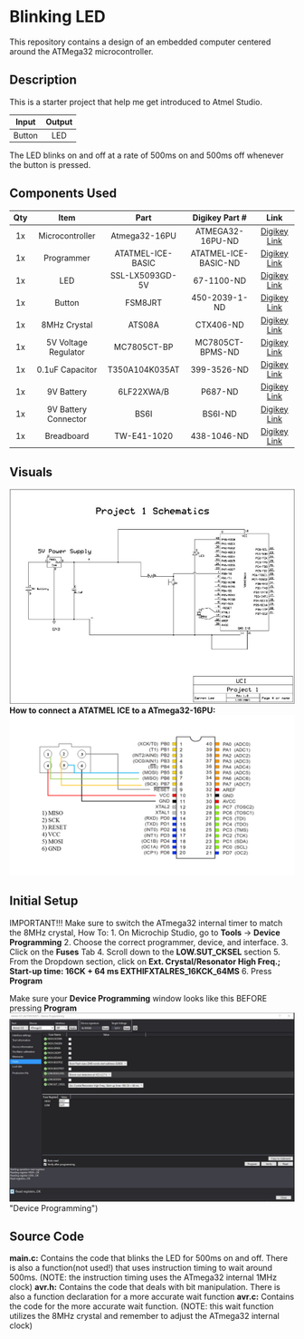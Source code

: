 # Blinking LED
 This repository contains a design of an embedded computer centered around the ATMega32 microcontroller.

Description
------
This is a starter project that help me get introduced to Atmel Studio.

| Input    | Output    |
| ---------|:---------:|
| Button   | LED       |  

The LED blinks on and off at a rate of 500ms on and 500ms off whenever the button is pressed.

Components Used
------
| Qty    | Item    | Part    | Digikey Part # | Link    | 
|:------:|:-------:|:-------:|:--------------:|:-------:|
| 1x     | Microcontroller | Atmega32-16PU | ATMEGA32-16PU-ND| [Digikey Link](https://www.digikey.com/en/products/detail/microchip-technology/ATMEGA32-16PU/739771?s=N4IgTCBcDaIIIBUCyBRA4nAzGAtARgDYAFAVRwDkAREAXQF8g) |
| 1x     | Programmer | ATATMEL-ICE-BASIC | ATATMEL-ICE-BASIC-ND | [Digikey Link](https://www.digikey.com/en/products/detail/microchip-technology/ATATMEL-ICE-BASIC/4753381?s=N4IgTCBcDaIIIBVEFkCiAZAtASQMKswCE4BlPTAOQBEQBdAXyA) | 
| 1x     | LED | SSL-LX5093GD-5V | 67-1100-ND | [Digikey Link](https://www.digikey.com/en/products/detail/lumex-opto-components-inc/SSL-LX5093GD-5V/270898?s=N4IgTCBcDaIGwHYC0BGFAGdSByAREAugL5A) |
| 1x     | Button | FSM8JRT | 450-2039-1-ND | [Digikey Link](https://www.digikey.com/en/products/detail/te-connectivity-alcoswitch-switches/FSM8JRT/4146916?s=N4IgTCBcDaICwFYAMBaMSDMBOFBGFAcgCIgC6AvkA) |
| 1x     | 8MHz Crystal | ATS08A | CTX406-ND | [Digikey Link](https://www.digikey.com/en/products/detail/cts-frequency-controls/ATS08A/280186?s=N4IgTCBcDaIMIBUAaAWADANgLQDkAiIAugL5A) |
| 1x     | 5V Voltage Regulator | MC7805CT-BP | MC7805CT-BPMS-ND | [Digikey Link](https://www.digikey.com/en/products/detail/micro-commercial-co/MC7805CT-BP/804682?s=N4IgTCBcDaILIGEDsAOADAVgQFQLQCEAFOAZVwDkAREAXQF8g) |
| 1x     | 0.1uF Capacitor | T350A104K035AT | 399-3526-ND | [Digikey Link](https://www.digikey.com/en/products/detail/kemet/T350A104K035AT/818388?s=N4IgTCBcDaIMwE4EFo4FYwDZkDkAiIAugL5A) |
| 1x     | 9V Battery | 6LF22XWA/B | P687-ND | [Digikey Link](https://www.digikey.com/en/products/detail/panasonic-bsg/6LF22XWA-B/5067196?s=N4IgTCBcDaIAoDYAcB2AtAOQCIgLoF8g) | 
| 1x     | 9V Battery Connector | BS6I | BS6I-ND | [Digikey Link](https://www.digikey.com/en/products/detail/mpd-memory-protection-devices/BS6I/32055?s=N4IgTCBcDaIEIGUBsBJAtAOQCIgLoF8g) |
| 1x     | Breadboard | TW-E41-1020 | 438-1046-ND | [Digikey Link](https://www.digikey.com/en/products/detail/twin-industries/TW-E41-1020/643112?s=N4IgTCBcDaICwGYAcBaAjABjgNhQOQBEQBdAXyA) |

Visuals
------
![Blinking LED Schematics](https://github.com/DarrenLee280/Blinking-LED/blob/main/Pictures/Project1Schematics.JPG "Blinking LED Schematics")
__How to connect a ATATMEL ICE to a ATmega32-16PU:__
![ATATMEL ICE Connection to an ATmega32-16PU](https://github.com/DarrenLee280/Blinking-LED/blob/main/Pictures/ATATMEL-ICE-BASIC%20Connector.png "ATATMEL Ice Connection to an Atmega32-16PU")

Initial Setup
------
IMPORTANT!!! Make sure to switch the ATmega32 internal timer to match the 8MHz crystal,
How To: 
    1. On Microchip Studio, go to __Tools__ -> __Device Programming__
    2. Choose the correct programmer, device, and interface.
    3. Click on the __Fuses__ Tab
    4. Scroll down to the __LOW.SUT_CKSEL__ section
    5. From the Dropdown section, click on __Ext. Crystal/Resonator High Freq.; Start-up time: 16CK + 64 ms EXTHIFXTALRES_16KCK_64MS__
    6. Press __Program__

Make sure your __Device Programming__ window looks like this BEFORE pressing __Program__
![Device Programming](https://github.com/DarrenLee280/Blinking-LED/blob/main/Pictures/Device%20Programming.JPG) "Device Programming")

Source Code
------
__main.c:__ Contains the code that blinks the LED for 500ms on and off. There is also a function(not used!) that uses instruction timing to wait around 500ms. (NOTE: the instruction timing uses the ATmega32 internal 1MHz clock)
__avr.h:__ Contains the code that deals with bit manipulation. There is also a function declaration for a more accurate wait function
__avr.c:__ Contains the code for the more accurate wait function. (NOTE: this wait function utilizes the 8MHz crystal and remember to adjust the ATmega32 internal clock)

